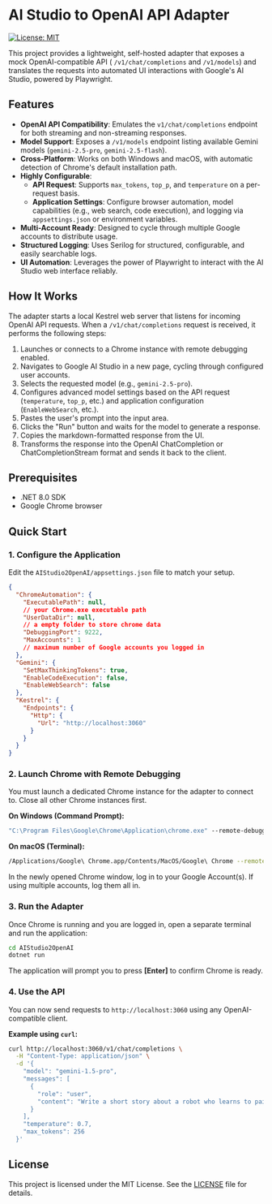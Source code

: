# AI Studio to OpenAI API Adapter

[![License: MIT](https://img.shields.io/badge/License-MIT-yellow.svg)](https://opensource.org/licenses/MIT)

This project provides a lightweight, self-hosted adapter that exposes a mock OpenAI-compatible API (
`/v1/chat/completions` and `/v1/models`) and translates the requests into automated UI interactions with Google's AI
Studio, powered by Playwright.

## Features

- **OpenAI API Compatibility**: Emulates the `v1/chat/completions` endpoint for both streaming and non-streaming
  responses.
- **Model Support**: Exposes a `/v1/models` endpoint listing available Gemini models (`gemini-2.5-pro`,
  `gemini-2.5-flash`).
- **Cross-Platform**: Works on both Windows and macOS, with automatic detection of Chrome's default installation path.
- **Highly Configurable**:
    - **API Request**: Supports `max_tokens`, `top_p`, and `temperature` on a per-request basis.
    - **Application Settings**: Configure browser automation, model capabilities (e.g., web search, code execution), and
      logging via `appsettings.json` or environment variables.
- **Multi-Account Ready**: Designed to cycle through multiple Google accounts to distribute usage.
- **Structured Logging**: Uses Serilog for structured, configurable, and easily searchable logs.
- **UI Automation**: Leverages the power of Playwright to interact with the AI Studio web interface reliably.

## How It Works

The adapter starts a local Kestrel web server that listens for incoming OpenAI API requests. When a
`/v1/chat/completions` request is received, it performs the following steps:

1. Launches or connects to a Chrome instance with remote debugging enabled.
2. Navigates to Google AI Studio in a new page, cycling through configured user accounts.
3. Selects the requested model (e.g., `gemini-2.5-pro`).
4. Configures advanced model settings based on the API request (`temperature`, `top_p`, etc.) and application
   configuration (`EnableWebSearch`, etc.).
5. Pastes the user's prompt into the input area.
6. Clicks the "Run" button and waits for the model to generate a response.
7. Copies the markdown-formatted response from the UI.
8. Transforms the response into the OpenAI ChatCompletion or ChatCompletionStream format and sends it back to the
   client.

## Prerequisites

- .NET 8.0 SDK
- Google Chrome browser

## Quick Start

### 1. Configure the Application

Edit the `AIStudio2OpenAI/appsettings.json` file to match your setup.

```json
{
  "ChromeAutomation": {
    "ExecutablePath": null,
    // your Chrome.exe executable path
    "UserDataDir": null,
    // a empty folder to store chrome data
    "DebuggingPort": 9222,
    "MaxAccounts": 1
    // maximum number of Google accounts you logged in
  },
  "Gemini": {
    "SetMaxThinkingTokens": true,
    "EnableCodeExecution": false,
    "EnableWebSearch": false
  },
  "Kestrel": {
    "Endpoints": {
      "Http": {
        "Url": "http://localhost:3060"
      }
    }
  }
}
```

### 2. Launch Chrome with Remote Debugging

You must launch a dedicated Chrome instance for the adapter to connect to. Close all other Chrome instances first.

**On Windows (Command Prompt):**

```cmd
"C:\Program Files\Google\Chrome\Application\chrome.exe" --remote-debugging-port=9222 --user-data-dir="C:\Users\%USERNAME%\Documents\ChromeAgent"
```

**On macOS (Terminal):**

```sh
/Applications/Google\ Chrome.app/Contents/MacOS/Google\ Chrome --remote-debugging-port=9222 --user-data-dir="$HOME/Documents/ChromeAgent"
```

In the newly opened Chrome window, log in to your Google Account(s). If using multiple accounts, log them all in.

### 3. Run the Adapter

Once Chrome is running and you are logged in, open a separate terminal and run the application:

```sh
cd AIStudio2OpenAI
dotnet run
```

The application will prompt you to press **[Enter]** to confirm Chrome is ready.

### 4. Use the API

You can now send requests to `http://localhost:3060` using any OpenAI-compatible client.

**Example using `curl`:**

```sh
curl http://localhost:3060/v1/chat/completions \
  -H "Content-Type: application/json" \
  -d '{
    "model": "gemini-1.5-pro",
    "messages": [
      {
        "role": "user",
        "content": "Write a short story about a robot who learns to paint."
      }
    ],
    "temperature": 0.7,
    "max_tokens": 256
  }'
```

## License

This project is licensed under the MIT License. See the [LICENSE](LICENSE) file for details.

